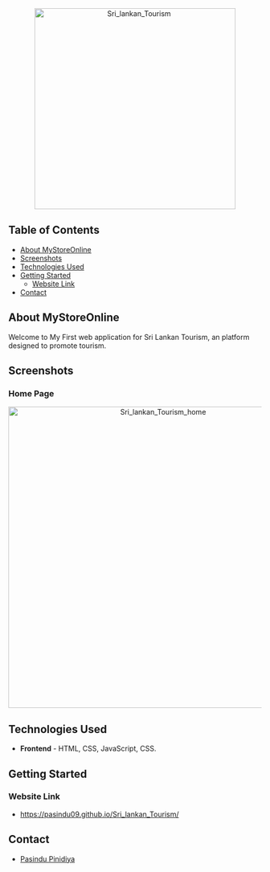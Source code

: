 <div align="center">
  <img src="https://github.com/user-attachments/assets/9141628b-0389-449c-94a0-0158b19f874c" alt="Sri_lankan_Tourism" height="400" width="400">
</div>

## Table of Contents

- [About MyStoreOnline](#about-MyStoreOnline)
- [Screenshots](#screenshots)
- [Technologies Used](#technologies-used)
- [Getting Started](#getting-started)
  - [Website Link](#installation)
- [Contact](#contact)

## About MyStoreOnline

Welcome to My First web application for Sri Lankan Tourism, an platform designed to promote tourism.

## Screenshots

### Home Page

<div align="center">
  <img src="https://github.com/pasindu09/Sri_lankan_Tourism/Images/screenshot"
        alt="Sri_lankan_Tourism_home"
        width="600">
 
</div>

## Technologies Used

- **Frontend** - HTML, CSS, JavaScript, CSS.

## Getting Started

### Website Link

- https://pasindu09.github.io/Sri_lankan_Tourism/

## Contact

- [Pasindu Pinidiya](mailto:pasindupinidiya1@gmail.com)



